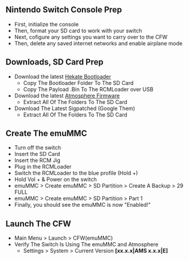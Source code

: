 ##  Nintendo Switch Console Prep
-   First, initialize the console
-   Then, format your SD card to work with your switch
-   Next, cofigure any settings you want to carry over to the CFW
-   Then, delete any saved internet networks and enable airplane mode


##  Downloads, SD Card Prep
-   Download the latest [Hekate Bootloader](https://github.com/CTCaer/hekate/releases)
    -   Copy The Bootloader Folder To The SD Card
    -   Copy The Payload .Bin To The RCMLoader over USB
-   Download the latest [Atmosphere Firmware](https://github.com/Atmosphere-NX/Atmosphere/releases)
    -   Extract All Of The Folders To The SD Card
-   Download The Latest Sigpatched (Google Them)
    -   Extract All Of The Folders To The SD Card

##  Create The emuMMC
-   Turn off the switch
-   Insert the SD Card
-   Insert the RCM Jig
-   Plug in the RCMLoader
-   Switch the RCMLoader to the blue profile (Hold +)
-   Hold Vol + & Power on the switch
-   emuMMC > Create emuMMC > SD Partition > Create A Backup > 29 FULL
-   emuMMC > Create emuMMC > SD Partition > Part 1
-   Finally, you should see the emuMMC is now "Enabled!"

##  Launch The CFW
-   Main Menu > Launch > CFW(emuMMC)
-   Verify The Switch Is Using The emuMMC and Atmosphere
    -   Settings > System > Current Version **[xx.x.x|AMS x.x.x|E]**
